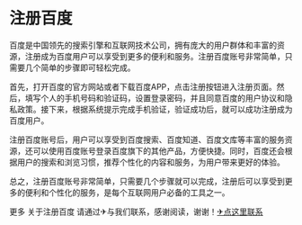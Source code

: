 # 注册百度

百度是中国领先的搜索引擎和互联网技术公司，拥有庞大的用户群体和丰富的资源，注册成为百度用户可以享受到更多的便利和服务。注册百度账号非常简单，只需要几个简单的步骤即可轻松完成。

首先，打开百度的官方网站或者下载百度APP，点击注册按钮进入注册页面。然后，填写个人的手机号码和验证码，设置登录密码，并且同意百度的用户协议和隐私政策。接下来，根据系统提示完成手机验证，验证成功后，就可以成功注册成为百度用户。

注册百度账号后，用户可以享受到百度搜索、百度知道、百度文库等丰富的服务资源，还可以使用百度账号登录百度旗下的其他产品，方便快捷。同时，百度还会根据用户的搜索和浏览习惯，推荐个性化的内容和服务，为用户带来更好的体验。

总之，注册百度账号非常简单，只需要几个步骤就可以完成，注册后可以享受到更多的便利和个性化的服务，是每个互联网用户必备的工具之一。

更多 关于注册百度 请通过✈与我们联系，感谢阅读，谢谢！[✈点这里联系](https://www.k02.cc)